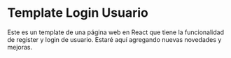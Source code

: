 # Template Login Usuario

Este es un template de una página web en React que tiene la funcionalidad de register y login de usuario. Estaré aquí agregando nuevas novedades y mejoras.